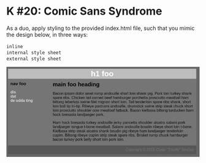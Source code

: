 # K #20: Comic Sans Syndrome

As a duo, apply styling to the provided index.html file, such that you mimic the design below, in three ways:

    inline
    internal style sheet
    external style sheet
    
![Template](/20_css3ways/template.png)
